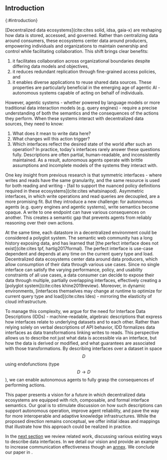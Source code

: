 ## Introduction
{:#introduction}

[Decentralized data ecosystems](cite:cites solid, idsa, gaia-x) are reshaping how data is stored, accessed, and governed.
Rather than centralizing data around consumers, these ecosystems center data around producers,
empowering individuals and organizations to maintain ownership and control while facilitating collaboration.
This shift brings clear benefits:
1. it facilitates collaboration across organizational boundaries despite differing data models and objectives,
2. it reduces redundant replication through fine-grained access policies, and
3. it enables diverse applications to reuse shared data sources.
These properties are particularly beneficial in the emerging age of agentic AI -
autonomous systems capable of acting on behalf of individuals.

However, agentic systems -
whether powered by language models or more traditional data interaction models (e.g. query engines) -
require a precise understanding of both the semantics and the consequences of the actions they perform.
When these systems interact with decentralized data sources, they need to know:
1. What does it mean to write data here?
2. What changes will this action trigger?
3. Which interfaces reflect the desired state of the world after such an operation?
In practice, today's interfaces rarely answer these questions fully.
Descriptions are often partial, human-readable, and inconsistently maintained.
As a result, 
autonomous agents operate with brittle assumptions and incomplete models of the systems they interact with.

One key insight from previous research is that symmetric interfaces - 
where writes and reads have the same granularity, and the same resource is used for both reading and writing -
[fail to support the nuanced policy definitions required in these ecosystems](cite:cites whatsinapod).
Asymmetric interfaces,
in which write operations and read queries are decoupled, are a more promising fit.
But they introduce a new challenge:
for autonomous agents (e.g. query engines and agentic systems), write semantics become opaque.
A write to one endpoint can have various consequences on another.
This creates a semantic gap that prevents agents from reliably reasoning over their own actions.

At the same time, each datastore in a decentralized environment could be considered a polyglot system.
The semantic web community has a long history exposing data, and has learned that [the perfect interface does not exist](cite:cites tpf, hartig2017formal).
The perfect interface is use-case dependent and depends at any time on the current query type and load. 
Decentralized data ecosystems center data around data producers, which allow consumption of their data through various use cases.
Since no single interface can satisfy the varying performance, policy, and usability constraints of all use cases, a data consumer can decide to expose their data through multiple, partially overlapping interfaces, effectively creating a [polyglot system](cite:cites khine2019review).
Moreover, in dynamic environments,
[interfaces themselves may change at runtime to optimize for current query type and load](cite:cites ldes) - 
mirroring the elasticity of cloud infrastructure.

To manage this complexity, we argue for the need for Interface Data Descriptions (IDDs) -
machine-readable, algebraic descriptions that express how interfaces relate to underlying datasets and to each other.
Rather than relying solely on verbal descriptions of API behavior,
IDD formalizes data interfaces as data transformations linking writes to reads.
This perspective allows us to describe not just what data is accessible via an interface,
but how the data is derived or modified, and what guarantees are associated with those transformations.
By describing interfaces over a dataset in space $$D$$ using endofunctions (type $$D \rightarrow D$$),
we can enable autonomous agents to fully grasp the consequences of performing actions.

This paper presents a vision for a future in which decentralized data ecosystems are equipped with rich,
composable, and formal interface semantics.
Our goal is to stimulate discussion on how such descriptions can support autonomous operation,
improve agent reliability, and pave the way for more interoperable and adaptive knowledge infrastructures.
While the proposed direction remains conceptual,
we offer initial ideas and mappings that illustrate how this approach could be realized in practice.

In the [next section](#related-work) we review related work, discussing various existing ways to describe data interfaces.
In [](#vision) we detail our vision and provide an example to increase communication effectiveness though an [annex](#annex).
We conclude our paper in [](#conclusion).
